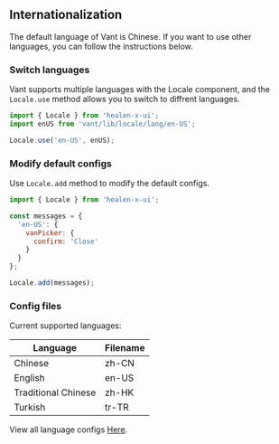 ## Internationalization
The default language of Vant is Chinese. If you want to use other languages, you can follow the instructions below.

### Switch languages
Vant supports multiple languages with the Locale component, and the `Locale.use` method allows you to switch to diffrent languages.

```js
import { Locale } from 'healen-x-ui';
import enUS from 'vant/lib/locale/lang/en-US';

Locale.use('en-US', enUS);
```

### Modify default configs
Use `Locale.add` method to modify the default configs.

```js
import { Locale } from 'healen-x-ui';

const messages = {
  'en-US': {
    vanPicker: {
      confirm: 'Close'
    }
  }
};

Locale.add(messages);
```

### Config files
Current supported languages:

| Language | Filename |
|------|------|
| Chinese | zh-CN |
| English | en-US |
| Traditional Chinese | zh-HK |
| Turkish | tr-TR |

View all language configs [Here](https://github.com/youzan/vant/tree/dev/packages/locale/lang).
